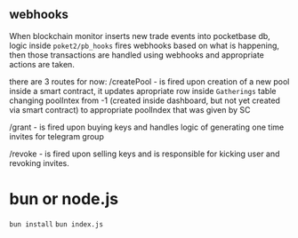 ## webhooks
When blockchain monitor inserts new trade events into pocketbase db, logic inside `poket2/pb_hooks` fires webhooks based on what is happening, then those transactions are handled using webhooks and appropriate actions are taken.

there are 3 routes for now:
/createPool - is fired upon creation of a new pool inside a smart contract, it updates apropriate row inside `Gatherings` table changing poolIntex from -1 (created inside dashboard, but not yet created via smart contract) to appropriate poolIndex that was given by SC

/grant - is fired upon buying keys and handles logic of generating one time invites for telegram group

/revoke - is fired upon selling keys and is responsible for kicking user and revoking invites.


# bun or node.js
`bun install`
`bun index.js`